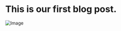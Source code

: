 # This is our first blog post.

![Image](https://github.com/Friends-of-Scraping/Friends-of-Scraping.github.io/tree/main/images/Example1.png)
